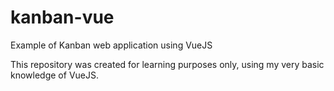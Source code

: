 # kanban-vue
Example of Kanban web application using VueJS

This repository was created for learning purposes only, using my very basic knowledge of VueJS.

